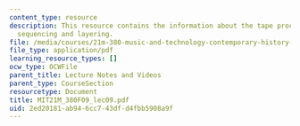 ```yaml
---
content_type: resource
description: This resource contains the information about the tape processes, sound
  sequencing and layering.
file: /media/courses/21m-380-music-and-technology-contemporary-history-and-aesthetics-fall-2009/2ed20181ab946cc743dfd4fbb5908a9f_MIT21M_380F09_lec09.pdf
file_type: application/pdf
learning_resource_types: []
ocw_type: OCWFile
parent_title: Lecture Notes and Videos
parent_type: CourseSection
resourcetype: Document
title: MIT21M_380F09_lec09.pdf
uid: 2ed20181-ab94-6cc7-43df-d4fbb5908a9f
---
```


